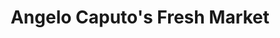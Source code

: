 ---
title: "Angelo Caputo's Fresh Market"
url: /carol-stream/angelo-caputos-fresh-market/
shop: supermarket
---